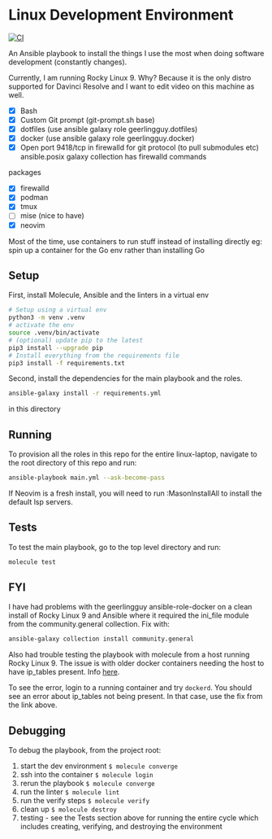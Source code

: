 # Linux Development Environment

[![CI](https://github.com/steffkelsey/linux-laptop/actions/workflows/ci.yml/badge.svg?branch=main)](https://github.com/steffkelsey/linux-laptop/actions/workflows/ci.yml)

An Ansible playbook to install the things I use the most when doing
software development (constantly changes).

Currently, I am running Rocky Linux 9.
Why? Because it is the only distro supported for Davinci Resolve and I want to edit video on this machine as well.

- [x] Bash  
- [x] Custom Git prompt (git-prompt.sh base)  
- [x] dotfiles (use ansible galaxy role geerlingguy.dotfiles)  
- [x] docker (use ansible galaxy role geerlingguy.docker)  
- [x] Open port 9418/tcp in firewalld for git protocol (to pull submodules etc) ansible.posix galaxy collection has firewalld commands

packages  
 - [x] firewalld  
 - [x] podman  
 - [x] tmux  
 - [ ] mise (nice to have)  
 - [x] neovim  

Most of the time, use containers to run stuff instead of installing directly
eg: spin up a container for the Go env rather than installing Go

## Setup

First, install Molecule, Ansible and the linters in a virtual env

```bash
# Setup using a virtual env
python3 -m venv .venv
# activate the env
source .venv/bin/activate
# (optional) update pip to the latest
pip3 install --upgrade pip
# Install everything from the requirements file
pip3 install -f requirements.txt

```

Second, install the dependencies for the main playbook and the roles.
```bash
ansible-galaxy install -r requirements.yml
```
in this directory

## Running

To provision all the roles in this repo for the entire linux-laptop, navigate
to the root directory of this repo and run:  
```bash
ansible-playbook main.yml --ask-become-pass
```

If Neovim is a fresh install, you will need to run :MasonInstallAll to install
the default lsp servers.

## Tests

To test the main playbook, go to the top level directory and run:  
```bash
molecule test
```

## FYI 

I have had problems with the geerlingguy ansible-role-docker on a clean install
of Rocky Linux 9 and Ansible  where it required the ini_file module from the
community.general collection. Fix with:  
```bash 
ansible-galaxy collection install community.general
```

Also had trouble testing the playbook with molecule from a host running Rocky
Linux 9. The issue is with older docker containers needing the host to have
ip_tables present. Info
[here](https://ryandaniels.ca/blog/docker-and-trouble-with-red-hat-enterprise-linux-9-iptables/).

To see the error, login to a running container and try `dockerd`. You should
see an error about ip_tables not being present. In that case, use the fix from
the link above.

## Debugging

To debug the playbook, from the project root:  

1. start the dev environment `$ molecule converge`  
2. ssh into the container `$ molecule login`  
3. rerun the playbook `$ molecule converge`  
4. run the linter `$ molecule lint`  
5. run the verify steps `$ molecule verify`  
6. clean up `$ molecule destroy`  
7. testing - see the Tests section above for running the entire cycle which
includes creating, verifying, and destroying the environment

